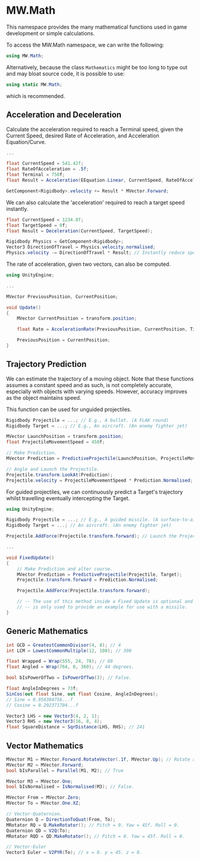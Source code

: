 ﻿# MW.Math
This namespace provides the many mathematical functions used in game development or simple calculations.

To access the MW.Math namespace, we can write the following:
```cs
using MW.Math;
```
Alternatively, because the class `Mathematics` might be too long to type out and may bloat source code, it is possible to use:
```cs
using static MW.Math;
```
which is recommended.

## Acceleration and Deceleration
Calculate the acceleration required to reach a Terminal speed, given the Current Speed, desired Rate of Acceleration, and Acceleration Equation/Curve.
```cs
...

float CurrentSpeed = 541.42f;
float RateOfAcceleration = .5f;
float Terminal = 750f;
float Result = Acceleration(EEquation.Linear, CurrentSpeed, RateOfAcceleration, Terminal);

GetComponent<Rigidbody>.velocity += Result * MVector.Forward;
```
We can also calculate the 'acceleration' required to reach a target speed instantly.
```cs
float CurrentSpeed = 1234.8f;
float TargetSpeed = 0f;
float Result = Deceleration(CurrentSpeed, TargetSpeed);

Rigidbody Physics = GetComponent<Rigidbody>;
Vector3 DirectionOfTravel = Physics.velocity.normalised;
Physics.velocity -= DirectionOfTravel * Result; // Instantly reduce speed to TargetSpeed.
```
The rate of acceleration, given two vectors, can also be computed.
```cs
using UnityEngine;

...

MVector PreviousPosition, CurrentPosition;

void Update()
{
	MVector CurrentPosition = transform.position;

	float Rate = AccelerationRate(PreviousPosition, CurrentPosition, Time.deltaTime);

	PreviousPosition = CurrentPosition;
}
```

## Trajectory Prediction
We can estimate the trajectory of a moving object. Note that these functions assumes a constant speed and as such, is not completely accurate, especially with objects with varying speeds. However, accuracy improves as the object maintains speed.

This function can be used for unguided projectiles.
```cs
Rigidbody Projectile = ...; // E.g., A bullet. (A FLAK round)
Rigidbody Target = ...; // E.g., An aircraft. (An enemy fighter jet)

MVector LaunchPosition = transform.position;
float ProjectileMovementSpeed = 450f;

// Make Prediction.
MVector Prediction = PredictiveProjectile(LaunchPosition, ProjectileMovementSpeed, Target.velocity, Target.position);

// Angle and Launch the Projectile.
Projectile.transform.LookAt(Prediction);
Projectile.velocity = ProjectileMovementSpeed * Prediction.Normalised;
```
For guided projectiles, we can continuously predict a Target's trajectory whilst travelling eventually intercepting the Target.
```cs
using UnityEngine;

Rigidbody Projectile = ...; // E.g., A guided missile. (A surface-to-air missile)
Rigidbody Target = ...; // An aircraft. (An enemy fighter jet)

Projectile.AddForce(Projectile.transform.forward); // Launch the Projectile if it hasn't already.

...

void FixedUpdate()
{
	// Make Prediction and alter course.
	MVector Prediction = PredictiveProjectile(Projectile, Target);
	Projectile.transform.forward = Prediction.Normalised;

	Projectile.AddForce(Projectile.transform.forward);

	// -- The use of this method inside a Fixed Update is optional and 
	// -- is only used to provide an example for use with a missile.
}
```

## Generic Mathematics
```cs
int GCD = GreatestCommonDivisor(4, 8); // 4
int LCM = LowestCommonMultiple(12, 100); // 300

float Wrapped = Wrap(555, 24, 78); // 69
float Angled = Wrap(764, 0, 360); // 44 degrees.

bool bIsPowerOfTwo = IsPowerOfTwo(3); // False.

float AngleInDegrees = 73f;
SinCos(out float Sine, out float Cosine, AngleInDegrees);
// Sine = 0.956304756...f
// Cosine = 0.292371704...f

Vector3 LHS = new Vector3(4, 2, 1);
Vector3 RHS = new Vector3(16, 8, 4);
float SquareDistance = SqrDistance(LHS, RHS); // 241
```

## Vector Mathematics
```cs
MVector M1 = MVector.Forward.RotateVector(.1f, MVector.Up); // Rotate a vector slightly clockwise.
MVector M2 = MVector.Forward;
bool bIsParallel = Parallel(M1, M2); // True

MVector M3 = MVector.One;
bool bIsNormalised = IsNormalised(M3); // False.

MVector From = MVector.Zero;
MVector To = MVector.One.XZ;

// Vector-Quaternion.
Quaternion Q = DirectionToQuat(From, To);
MRotator RQ = Q.MakeRotator(); // Pitch = 0. Yaw = 45f. Roll = 0.
Quaternion QD = V2Q(To);
MRotator RQD = QD.MakeRotator(); // Pitch = 0. Yaw = 45f. Roll = 0.

// Vector-Euler
Vector3 Euler = V2PYR(To); // x = 0. y = 45. z = 0.
```